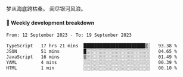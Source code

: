 梦从海底跨枯桑。
阅尽银河风浪。


#### 📝 Weekly development breakdown

<!--START_SECTION:waka-->

```txt
From: 12 September 2023 - To: 19 September 2023

TypeScript   17 hrs 21 mins  ███████████████████████▒░   93.38 %
JSON         51 mins         █░░░░░░░░░░░░░░░░░░░░░░░░   04.65 %
JavaScript   16 mins         ▒░░░░░░░░░░░░░░░░░░░░░░░░   01.49 %
YAML         4 mins          ░░░░░░░░░░░░░░░░░░░░░░░░░   00.39 %
HTML         1 min           ░░░░░░░░░░░░░░░░░░░░░░░░░   00.10 %
```

<!--END_SECTION:waka-->



